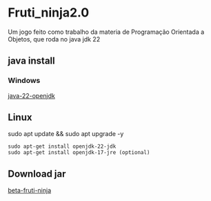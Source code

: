 # Fruti_ninja2.0

Um jogo feito como trabalho da materia de Programação Orientada a Objetos,  que roda no java jdk 22

## java install
### Windows
[java-22-openjdk](https://download.oracle.com/java/22/archive/jdk-22.0.2_windows-x64_bin.exe)

## Linux

sudo apt update && sudo apt upgrade -y
~~~
sudo apt-get install openjdk-22-jdk
sudo apt-get install openjdk-17-jre (optional)
~~~

## Download jar

[beta-fruti-ninja](https://github.com/m4rco0/fruti_ninja2.0/releases/download/untagged-83967be7b4c52362567a/fruti-ninja.jar)
